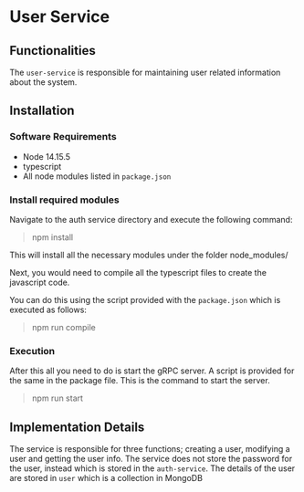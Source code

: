 # User Service

## Functionalities

The `user-service` is responsible for maintaining user related information about the system.

## Installation

### Software Requirements

* Node 14.15.5
* typescript
* All node modules listed in `package.json`

### Install required modules

Navigate to the auth service directory and execute the following command:

> npm install

This will install all the necessary modules under the folder node_modules/

Next, you would need to compile all the typescript files to create the javascript code.

You can do this using the script provided with the `package.json` which is executed as follows:

> npm run compile


### Execution

After this all you need to do is start the gRPC server. A script is provided for the same in the package file. This is the command to start the server.

> npm run start


## Implementation Details

The service is responsible for three functions; creating a user, modifying a user and getting the user info. The service does not store the password for the user, instead which is stored in the `auth-service`. The details of the user are stored in `user` which is a collection in MongoDB 
